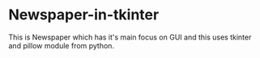 # Newspaper-in-tkinter
This is Newspaper which has it's main focus on GUI and this uses tkinter and pillow module from python.
